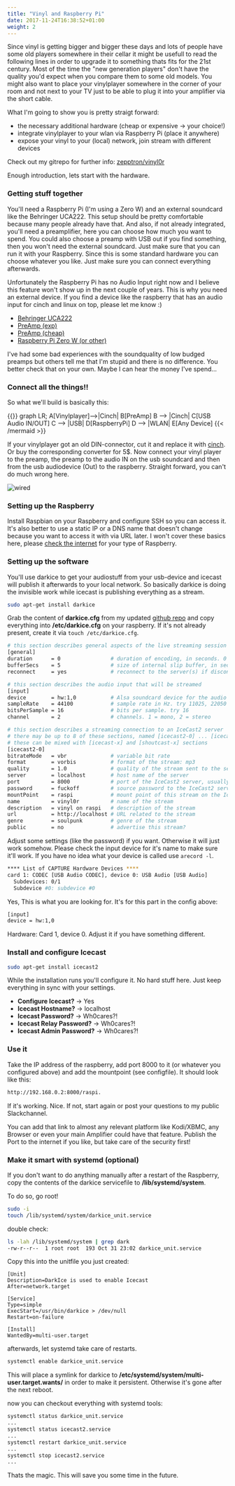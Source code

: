 ```yaml
---
title: "Vinyl and Raspberry Pi"
date: 2017-11-24T16:38:52+01:00
weight: 2
---
```


Since vinyl is getting bigger and bigger these days and lots of people have some old players somewhere in their cellar it might be usefull to read the following lines in order to upgrade it to something thats fits for the 21st century. Most of the time the "new generation players" don't have the quality you'd expect when you compare them to some old models. You might also want to place your vinylplayer somewhere in the corner of your room and not next to your TV just to be able to plug it into your amplifier via the short cable. 

What I'm going to show you is pretty straigt forward:

- the necessary additional hardware (cheap or expensive -> your choice!)
- integrate vinylplayer to your wlan via Raspberry Pi (place it anywhere)
- expose your vinyl to your (local) network, join stream with different devices

Check out my gitrepo for further info: [zepptron/vinyl0r](https://github.com/zepptron/vinyl0r)

Enough introduction, lets start with the hardware.

### Getting stuff together

You'll need a Raspberry Pi (I'm using a Zero W) and an external soundcard like the Behringer UCA222. 
This setup should be pretty comfortable because many people already have that. 
And also, if not already integrated, you'll need a preamplifier, here you can choose how much you want to spend.
You could also choose a preamp with USB out if you find something, then you won't need the external soundcard. Just make sure that you can run it with your Raspberry. Since this is some standard hardware you can choose whatever you like. Just make sure you can connect everything afterwards. 

Unfortunately the Raspberry Pi has no Audio Input right now and I believe this feature won't show up in the next couple of years. This is why you need an external device. If you find a device like the raspberry that has an audio input for cinch and linux on top, please let me know :)

- [Behringer UCA222](https://www.amazon.com/Behringer-U-Control-Ultra-Low-Interface-Software/dp/B0023BYDHK/ref=sr_1_1?s=electronics&ie=UTF8&qid=1513687767&sr=8-1&keywords=Behringer+UCA222)
- [PreAmp (exp)](https://www.amazon.com/Musical-Fidelity-V90-LPS-Phono-Preamp/dp/B010FZ0JEQ/ref=sr_1_1?s=electronics&ie=UTF8&qid=1513687798&sr=1-1&keywords=musical+fidelity+v90)
- [PreAmp (cheap)](https://www.amazon.com/Pyle-Phono-Turntable-Preamp-Preamplifier/dp/B00025742A/ref=sr_1_3?s=electronics&ie=UTF8&qid=1513687825&sr=1-3&keywords=phono+preamp)
- [Raspberry Pi Zero W (or other)](https://www.amazon.com/CanaKit-Raspberry-Wireless-Official-Supply/dp/B071L2ZQZX/ref=sr_1_3?s=electronics&ie=UTF8&qid=1513687189&sr=1-3&keywords=raspberry+pi+zero+w)

I've had some bad experiences with the soundquality of low budged preamps but others tell me that I'm stupid and there is no difference. You better check that on your own. Maybe I can hear the money I've spend...

### Connect all the things!!

So what we'll build is basically this:

{{<mermaid align="left">}}
graph LR;
    A[Vinylplayer]-->|Cinch| B[PreAmp]
    B --> |Cinch| C[USB Audio IN/OUT]
    C --> |USB| D[RaspberryPi]
    D --> |WLAN| E[Any Device]
{{< /mermaid >}}

If your vinylplayer got an old DIN-connector, cut it and replace it with [cinch](https://www.amazon.de/Goobay-Cinchstecker-schwarz-high-quality/dp/B000L0ZO78/ref=sr_1_4?ie=UTF8&qid=1509494006&sr=8-4&keywords=cinch+stecker). Or buy the corresponding converter for 5$.
Now connect your vinyl player to the preamp, the preamp to the audio IN on the usb soundcard and then from the usb audiodevice (Out) to the raspberry. Straight forward, you can't do much wrong here.

![wired](/images/img/rpi/vinyl0r-wired.jpg?classes=border&width=500px)

### Setting up the Raspberry
Install Raspbian on your Raspberry and configure SSH so you can access it. It's also better to use a static IP or a DNS name that doesn't change because you want to access it with via URL later. I won't cover these basics here, please [check the internet](http://lmgtfy.com/?q=setting+up+raspberry+static+ip) for your type of Raspberry. 

### Setting up the software
You'll use darkice to get your audiostuff from your usb-device and icecast will publish it afterwards to your local network.
So basically darkice is doing the invisible work while icecast is publishing everything as a stream.

```bash
sudo apt-get install darkice
```

Grab the content of **darkice.cfg** from my updated [github repo](https://github.com/zepptron/vinyl0r/tree/master/etc) and copy everything into **/etc/darkice.cfg** on your raspberry.
If it's not already present, create it via `touch /etc/darkice.cfg`.

```bash
# this section describes general aspects of the live streaming session
[general]
duration      = 0                # duration of encoding, in seconds. 0 means forever
bufferSecs    = 5                # size of internal slip buffer, in seconds
reconnect     = yes              # reconnect to the server(s) if disconnected

# this section describes the audio input that will be streamed
[input]
device        = hw:1,0           # Alsa soundcard device for the audio input
sampleRate    = 44100            # sample rate in Hz. try 11025, 22050 or 44100
bitsPerSample = 16               # bits per sample. try 16
channel       = 2                # channels. 1 = mono, 2 = stereo

# this section describes a streaming connection to an IceCast2 server
# there may be up to 8 of these sections, named [icecast2-0] ... [icecast2-7]
# these can be mixed with [icecast-x] and [shoutcast-x] sections
[icecast2-0]
bitrateMode   = vbr              # variable bit rate
format        = vorbis           # format of the stream: mp3
quality       = 1.0              # quality of the stream sent to the server
server        = localhost      	 # host name of the server
port          = 8000             # port of the IceCast2 server, usually 8000
password      = fuckoff          # source password to the IceCast2 server
mountPoint    = raspi            # mount point of this stream on the IceCast2 server
name          = vinyl0r          # name of the stream
description   = vinyl on raspi   # description of the stream
url           = http://localhost # URL related to the stream
genre         = soulpunk         # genre of the stream
public        = no               # advertise this stream?
```

Adjust some settings (like the password) if you want. Otherwise it will just work somehow.
Please check the input device for it's name to make sure it'll work.
If you have no idea what your device is called use `arecord -l`.

```bash
**** List of CAPTURE Hardware Devices ****
card 1: CODEC [USB Audio CODEC], device 0: USB Audio [USB Audio]
  Subdevices: 0/1
  Subdevice #0: subdevice #0
```

Yes, This is what you are looking for. It's for this part in the config above:

```bash
[input]
device = hw:1,0 
```

Hardware: Card 1, device 0. Adjust it if you have something different.

### Install and configure Icecast

```bash
sudo apt-get install icecast2 
```

While the installation runs you'll configure it. No hard stuff here. Just keep everything in sync with your settings.

- **Configure Icecast?** -> Yes
- **Icecast Hostname?** -> localhost
- **Icecast Password?** -> Wh0cares?!
- **Icecast Relay Password?** -> Wh0cares?!
- **Icecast Admin Password?** -> Wh0cares?!

### Use it

Take the IP address of the raspberry, add port 8000 to it (or whatever you configured above) and add the mountpoint (see configfile).
It should look like this:

```bash
http://192.168.0.2:8000/raspi.
```

If it's working. Nice. If not, start again or post your questions to my public Slackchannel.

You can add that link to almost any relevant platform like Kodi/XBMC, any Browser or even your main Amplifier could have that feature. Publish the Port to the internet if you like, but take care of the security first! 

### Make it smart with systemd (optional)

If you don't want to do anything manually after a restart of the Raspberry, copy the contents of the darkice servicefile to **/lib/systemd/system**. 

To do so, go root!

```bash
sudo -i
touch /lib/systemd/system/darkice_unit.service
```

double check:
```bash
ls -lah /lib/systemd/system | grep dark
-rw-r--r--  1 root root  193 Oct 31 23:02 darkice_unit.service
```

Copy this into the unitfile you just created: 

```xxx
[Unit]
Description=DarkIce is used to enable Icecast
After=network.target

[Service]
Type=simple
ExecStart=/usr/bin/darkice > /dev/null
Restart=on-failure

[Install]
WantedBy=multi-user.target
```

afterwards, let systemd take care of restarts.

```bash
systemctl enable darkice_unit.service
```

This will place a symlink for darkice to **/etc/systemd/system/multi-user.target.wants/** in order to make it persistent. Otherwise it's gone after the next reboot.

now you can checkout everything with systemd tools:

```bash
systemctl status darkice_unit.service
...
systemctl status icecast2.service
...
systemctl restart darkice_unit.service
...
systemctl stop icecast2.service
...
```

Thats the magic. This will save you some time in the future.